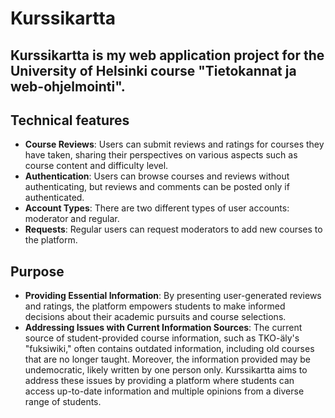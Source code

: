 # Kurssikartta

## Kurssikartta is my web application project for the University of Helsinki course "Tietokannat ja web-ohjelmointi".

## Technical features
- **Course Reviews**: Users can submit reviews and ratings for courses they have taken, sharing their perspectives on various aspects such as course content and difficulty level.
- **Authentication**: Users can browse courses and reviews without authenticating, but reviews and comments can be posted only if authenticated.
- **Account Types**: There are two different types of user accounts: moderator and regular.
- **Requests**: Regular users can request moderators to add new courses to the platform.

## Purpose
- **Providing Essential Information**: By presenting user-generated reviews and ratings, the platform empowers students to make informed decisions about their academic pursuits and course selections.
- **Addressing Issues with Current Information Sources**: The current source of student-provided course information, such as TKO-äly's "fuksiwiki," often contains outdated information, including old courses that are no longer taught. Moreover, the information provided may be undemocratic, likely written by one person only. Kurssikartta aims to address these issues by providing a platform where students can access up-to-date information and multiple opinions from a diverse range of students.
